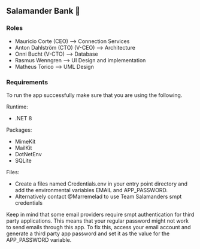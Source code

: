 ## Salamander Bank 🦎

### Roles
* Mauricio Corte (CEO) --> Connection Services
* Anton Dahlström (CTO) (V-CEO) --> Architecture
* Onni Bucht (V-CTO) --> Database
* Rasmus Wenngren --> UI Design and implementation
* Matheus Torico --> UML Design

### Requirements
To run the app successfully make sure that you are using the following.

Runtime:
* .NET 8

Packages:
* MimeKit
* MailKit
* DotNetEnv
* SQLite

Files:
* Create a files named Credentials.env in your entry point directory and add the environmental variables EMAIL and APP_PASSWORD.
* Alternatively contact @Marremelad to use Team Salamanders smpt credentials

Keep in mind that some email providers require smpt authentication for third party applications. This means that your regular password might not work to send emails through this app. To fix this, access your email account and generate a third party app password and set it as the value for the APP_PASSWORD variable.